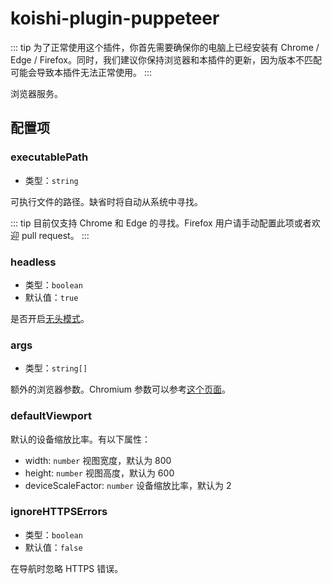# koishi-plugin-puppeteer

::: tip
为了正常使用这个插件，你首先需要确保你的电脑上已经安装有 Chrome / Edge / Firefox。同时，我们建议你保持浏览器和本插件的更新，因为版本不匹配可能会导致本插件无法正常使用。
:::

浏览器服务。

## 配置项

### executablePath

- 类型：`string`

可执行文件的路径。缺省时将自动从系统中寻找。

::: tip
目前仅支持 Chrome 和 Edge 的寻找。Firefox 用户请手动配置此项或者欢迎 pull request。
:::

### headless

- 类型：`boolean`
- 默认值：`true`

是否开启[无头模式](https://developer.chrome.com/blog/headless-chrome/)。

### args

- 类型：`string[]`

额外的浏览器参数。Chromium 参数可以参考[这个页面](https://peter.sh/experiments/chromium-command-line-switches/)。

### defaultViewport

默认的设备缩放比率。有以下属性：

- width: `number` 视图宽度，默认为 800
- height: `number` 视图高度，默认为 600
- deviceScaleFactor: `number` 设备缩放比率，默认为 2

### ignoreHTTPSErrors

- 类型：`boolean`
- 默认值：`false`

在导航时忽略 HTTPS 错误。
